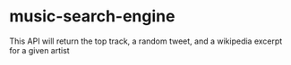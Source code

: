 # music-search-engine
This API will return the top track, a random tweet, and a wikipedia excerpt for a given artist
